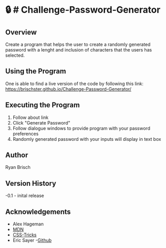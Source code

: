 # :lock: # Challenge-Password-Generator

## Overview

Create a program that helps the user to create a randomly generated password with a lenght and inclusion of characters that the users has selected.

## Using the Program

One is able to find a live version of the code by following this link: https://brischster.github.io/Challenge-Password-Generator/

## Executing the Program

1. Follow about link
2. Click "Generate Password"
3. Follow dialogue windows to provide program with your password preferences
4. Randomly generated password with your inputs will display in text box

## Author

Ryan Brisch

## Version History

-0.1 - inital release

## Acknowledgements

- Alex Hageman
- [MDN](https://developer.mozilla.org/en-US/)
- [CSS-Tricks](https://css-tricks.com/snippets/javascript/select-random-item-array/)
- Eric Sayer -[Github](https://gist.github.com/DomPizzie/7a5ff55ffa9081f2de27c315f5018afc)
